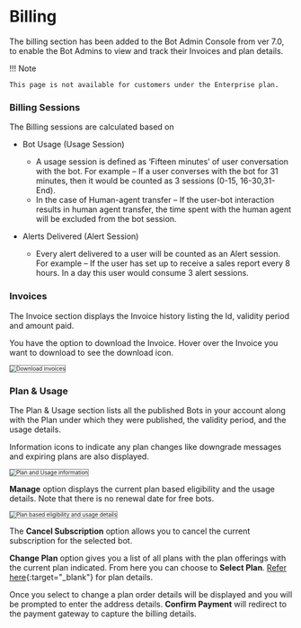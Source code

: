 # Billing

The billing section has been added to the Bot Admin Console from ver 7.0, to enable the Bot Admins to view and track their Invoices and plan details.

!!! Note

    This page is not available for customers under the Enterprise plan.


### Billing Sessions

The Billing sessions are calculated based on

* Bot Usage (Usage Session)
    * A usage session is defined as ‘Fifteen minutes’ of user conversation with the bot. For example – If a user converses with the bot for 31 minutes, then it would be counted as 3 sessions (0-15, 16-30,31-End).
    * In the case of Human-agent transfer – If the user-bot interaction results in human agent transfer, the time spent with the human agent will be excluded from the bot session.

* Alerts Delivered (Alert Session)
    * Every alert delivered to a user will be counted as an Alert session. For example – If the user has set up to receive a sales report every 8 hours. In a day this user would consume 3 alert sessions.


### Invoices

The Invoice section displays the Invoice history listing the Id, validity period and amount paid.

You have the option to download the Invoice. Hover over the Invoice you want to download to see the download icon.

<img src="../images/billing-img1.png" alt="Download invoices" title="Download invoices" style="border: 1px solid gray;zoom:70%;"/>


### Plan & Usage

The Plan & Usage section lists all the published Bots in your account along with the Plan under which they were published, the validity period, and the usage details.

Information icons to indicate any plan changes like downgrade messages and expiring plans are also displayed.

<img src="../images/billing-img2.png" alt="Plan and Usage information" title="Plan and Usage information" style="border: 1px solid gray;zoom:70%;"/>


**Manage** option displays the current plan based eligibility and the usage details. Note that there is no renewal date for free bots.

<img src="../images/billing-img3.png" alt="Plan based eligibility and usage details" title="Plan based eligibility and usage details" style="border: 1px solid gray;zoom:70%;"/>

The **Cancel Subscription** option allows you to cancel the current subscription for the selected bot.

**Change Plan** option gives you a list of all plans with the plan offerings with the current plan indicated. From here you can choose to **Select Plan**. [Refer here](https://developer.kore.ai/docs/bots/bot-settings/bot-management/subscription-plans/){:target="_blank"} for plan details.

 

Once you select to change a plan order details will be displayed and you will be prompted to enter the address details. **Confirm Payment** will redirect to the payment gateway to capture the billing details.
